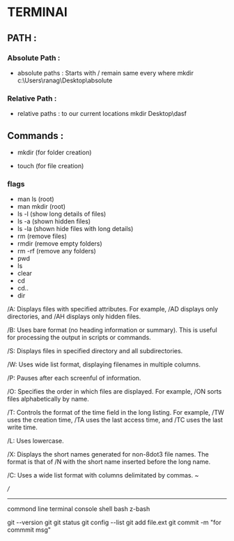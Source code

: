 # TERMINAl
## PATH :
### Absolute Path : 
* absolute paths  : Starts with / remain same every where
mkdir c:\Users\ranag\Desktop\absolute
### Relative Path :
* relative paths  : to our current locations
mkdir Desktop\dasf


## Commands : 
+ mkdir 		(for folder creation)
- touch		(for file creation)
### flags		
+ man ls		(root)
+ man mkdir	(root)
+ ls -l		(show long details of files)
+ ls -a 		(shown hidden files)
+ ls -la		(shown hide files with long details)
+ rm 		(remove files)
+ rmdir		(remove empty folders)
+ rm -rf		(remove any folders)
+ pwd
+ ls
+ clear
+ cd
+ cd..
+ dir

/A: Displays files with specified attributes. For example, /AD displays only directories, and /AH displays only hidden files.

/B: Uses bare format (no heading information or summary). This is useful for processing the output in scripts or commands.

/S: Displays files in specified directory and all subdirectories.

/W: Uses wide list format, displaying filenames in multiple columns.

/P: Pauses after each screenful of information.

/O: Specifies the order in which files are displayed. For example, /ON sorts files alphabetically by name.

/T: Controls the format of the time field in the long listing. For example, /TW uses the creation time, /TA uses the last access time, and /TC uses the last write time.

/L: Uses lowercase.

/X: Displays the short names generated for non-8dot3 file names. The format is that of /N with the short name inserted before the long name.

/C: Uses a wide list format with columns delimitated by commas.
_~_

_/_


**********************************************************
commond line
terminal
console
shell
bash 
z-bash


git --version
git
git status
git config --list
git add file.ext
git commit -m "for commmit msg"